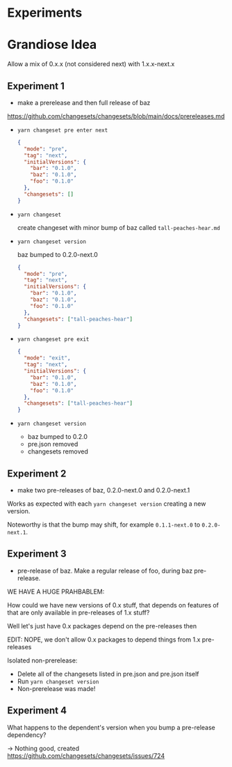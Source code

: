 # Experiments

# Grandiose Idea

Allow a mix of 0.x.x (not considered next) with 1.x.x-next.x

## Experiment 1

- make a prerelease and then full release of baz

https://github.com/changesets/changesets/blob/main/docs/prereleases.md

- `yarn changeset pre enter next`

  ```json
  {
    "mode": "pre",
    "tag": "next",
    "initialVersions": {
      "bar": "0.1.0",
      "baz": "0.1.0",
      "foo": "0.1.0"
    },
    "changesets": []
  }
  ```

- `yarn changeset`

  create changeset with minor bump of baz called `tall-peaches-hear.md`

- `yarn changeset version`

  baz bumped to 0.2.0-next.0

  ```json
  {
    "mode": "pre",
    "tag": "next",
    "initialVersions": {
      "bar": "0.1.0",
      "baz": "0.1.0",
      "foo": "0.1.0"
    },
    "changesets": ["tall-peaches-hear"]
  }
  ```

- `yarn changeset pre exit`

  ```json
  {
    "mode": "exit",
    "tag": "next",
    "initialVersions": {
      "bar": "0.1.0",
      "baz": "0.1.0",
      "foo": "0.1.0"
    },
    "changesets": ["tall-peaches-hear"]
  }
  ```

- `yarn changeset version`

  - baz bumped to 0.2.0
  - pre.json removed
  - changesets removed

## Experiment 2

- make two pre-releases of baz, 0.2.0-next.0 and 0.2.0-next.1

Works as expected with each `yarn changeset version` creating a new version.

Noteworthy is that the bump may shift, for example `0.1.1-next.0` to
`0.2.0-next.1`.

## Experiment 3

- pre-release of baz. Make a regular release of foo, during baz pre-release.

WE HAVE A HUGE PRAHBABLEM:

How could we have new versions of 0.x stuff, that depends on features of that
are only available in pre-releases of 1.x stuff?

Well let's just have 0.x packages depend on the pre-releases then

EDIT: NOPE, we don't allow 0.x packages to depend things from 1.x pre-releases

Isolated non-prerelease:

- Delete all of the changesets listed in pre.json and pre.json itself
- Run `yarn changeset version`
- Non-prerelease was made!

## Experiment 4

What happens to the dependent's version when you bump a pre-release dependency?

-> Nothing good, created https://github.com/changesets/changesets/issues/724
